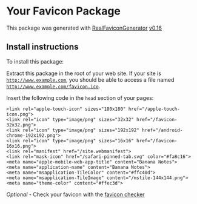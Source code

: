# Your Favicon Package

This package was generated with [RealFaviconGenerator](https://realfavicongenerator.net/) [v0.16](https://realfavicongenerator.net/change_log#v0.16)

## Install instructions

To install this package:

Extract this package in the root of your web site. If your site is <code>http://www.example.com</code>, you should be able to access a file named <code>http://www.example.com/favicon.ico</code>.

Insert the following code in the `head` section of your pages:

    <link rel="apple-touch-icon" sizes="180x180" href="/apple-touch-icon.png">
    <link rel="icon" type="image/png" sizes="32x32" href="/favicon-32x32.png">
    <link rel="icon" type="image/png" sizes="192x192" href="/android-chrome-192x192.png">
    <link rel="icon" type="image/png" sizes="16x16" href="/favicon-16x16.png">
    <link rel="manifest" href="/site.webmanifest">
    <link rel="mask-icon" href="/safari-pinned-tab.svg" color="#fa8c16">
    <meta name="apple-mobile-web-app-title" content="Banana Notes">
    <meta name="application-name" content="Banana Notes">
    <meta name="msapplication-TileColor" content="#ffc40d">
    <meta name="msapplication-TileImage" content="/mstile-144x144.png">
    <meta name="theme-color" content="#ffec3d">

*Optional* - Check your favicon with the [favicon checker](https://realfavicongenerator.net/favicon_checker)